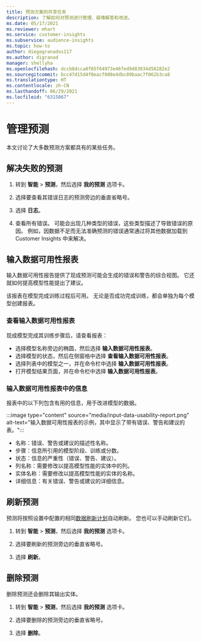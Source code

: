 ```yaml
---
title: 预测方案的共享任务
description: 了解如何对预测进行管理、疑难解答和改进。
ms.date: 05/17/2021
ms.reviewer: mhart
ms.service: customer-insights
ms.subservice: audience-insights
ms.topic: how-to
author: diegogranados117
ms.author: digranad
manager: shellyha
ms.openlocfilehash: dccb8dcca8f65f64973e46fed9d83034d58282e2
ms.sourcegitcommit: bcc47d15d4f0eacf008e4dbc09baac7f062b3ca8
ms.translationtype: HT
ms.contentlocale: zh-CN
ms.lasthandoff: 06/29/2021
ms.locfileid: "6315867"
---
```

# <a name="manage-predictions"></a>管理预测

本文讨论了大多数预测方案都具有的某些任务。

## <a name="troubleshoot-a-failed-prediction"></a>解决失败的预测

1. 转到 **智能** > **预测**，然后选择 **我的预测** 选项卡。

1. 选择要查看其错误日志的预测旁边的垂直省略号。

1. 选择 **日志**。

1. 查看所有错误。 可能会出现几种类型的错误，这些类型描述了导致错误的原因。 例如，因数据不足而无法准确预测的错误通常通过将其他数据加载到 Customer Insights 中来解决。

## <a name="input-data-usability-report"></a>输入数据可用性报表

输入数据可用性报告提供了现成预测可能会生成的错误和警告的综合视图。 它还就如何提高模型性能提出了建议。

该报表在模型完成训练过程后可用。 无论是否成功完成训练，都会单独为每个模型创建报表。

### <a name="view-the-input-data-usability-report"></a>查看输入数据可用性报表

现成模型完成其训练步骤后，请查看报表：
- 选择模型名称旁边的椭圆，然后选择 **输入数据可用性报表**。
- 选择模型的状态，然后在侧窗格中选择 **查看输入数据可用性报表**。
- 选择列表中的模型之一，并在命令栏中选择 **输入数据可用性报表**。
- 打开模型结果页面，并在命令栏中选择 **输入数据可用性报表**。

### <a name="information-in-the-input-data-usability-report"></a>输入数据可用性报表中的信息

报表中的以下列包含有用的信息，用于改进模型的数据。

:::image type="content" source="media/input-data-usability-report.png" alt-text="输入数据可用性报表的示例，其中显示了带有错误、警告和建议的表。":::

- 名称：错误、警告或建议的描述性名称。
- 步骤：信息所引用的模型阶段、训练或分数。
- 状态：信息的严重性（错误、警告、建议）。
- 列名称：需要修改以提高模型性能的实体中的列。
- 实体名称：需要修改以提高模型性能的实体的名称。
- 详细信息：有关错误、警告或建议的详细信息。

## <a name="refresh-a-prediction"></a>刷新预测

预测将按照设置中配置的相同[数据刷新计划](system.md#schedule-tab)自动刷新。 您也可以手动刷新它们。

1. 转到 **智能** > **预测**，然后选择 **我的预测** 选项卡。

1. 选择要刷新的预测旁边的垂直省略号。

1. 选择 **刷新**。

## <a name="delete-a-prediction"></a>删除预测

删除预测还会删除其输出实体。

1. 转到 **智能** > **预测**，然后选择 **我的预测** 选项卡。

1. 选择要删除的预测旁边的垂直省略号。

1. 选择 **删除**。
